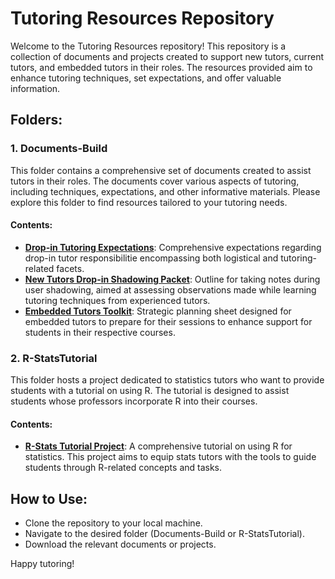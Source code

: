 # Tutoring Resources Repository

Welcome to the Tutoring Resources repository! This repository is a collection of documents and projects created to support new tutors, current tutors, and embedded tutors in their roles. The resources provided aim to enhance tutoring techniques, set expectations, and offer valuable information.

## Folders:

### 1. Documents-Build
This folder contains a comprehensive set of documents created to assist tutors in their roles. The documents cover various aspects of tutoring, including techniques, expectations, and other informative materials. Please explore this folder to find resources tailored to your tutoring needs.

#### Contents:
- [**Drop-in Tutoring Expectations**](Documents-Build/Drop-in_Expectations.pdf): Comprehensive expectations regarding drop-in tutor responsibilitie encompassing both logistical and tutoring-related facets.
- [**New Tutors Drop-in Shadowing Packet**](Documents-Build/Drop-in_Shadowing-Sheet.pdf): Outline for taking notes during user shadowing, aimed at assessing observations made while learning tutoring techniques from experienced tutors.
- [**Embedded Tutors Toolkit**](Documents-Build/Embedded_Planning-Sheet.pdf): Strategic planning sheet designed for embedded tutors to prepare for their sessions to enhance support for students in their respective courses.

### 2. R-StatsTutorial
This folder hosts a project dedicated to statistics tutors who want to provide students with a tutorial on using R. The tutorial is designed to assist students whose professors incorporate R into their courses.

#### Contents:
- [**R-Stats Tutorial Project**](R-StatsTutorial/R-Stats-Tutorial.pdf): A comprehensive tutorial on using R for statistics. This project aims to equip stats tutors with the tools to guide students through R-related concepts and tasks.

## How to Use:
- Clone the repository to your local machine.
- Navigate to the desired folder (Documents-Build or R-StatsTutorial).
- Download the relevant documents or projects.

Happy tutoring!

